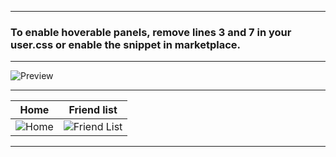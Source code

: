 
---

### To enable hoverable panels, remove lines 3 and 7 in your user.css or enable the snippet in marketplace.

---

![Preview](https://comfy-themes.github.io/Spicetify/Comfy/assets/preview.png)

---

|                                 Home                                 |                                 Friend list                                 |
| :------------------------------------------------------------------: | :-------------------------------------------------------------------------: |
| ![Home](https://comfy-themes.github.io/Spicetify/Comfy/assets/home.png) | ![Friend List](https://comfy-themes.github.io/Spicetify/Comfy/assets/friend-list.png) |

---